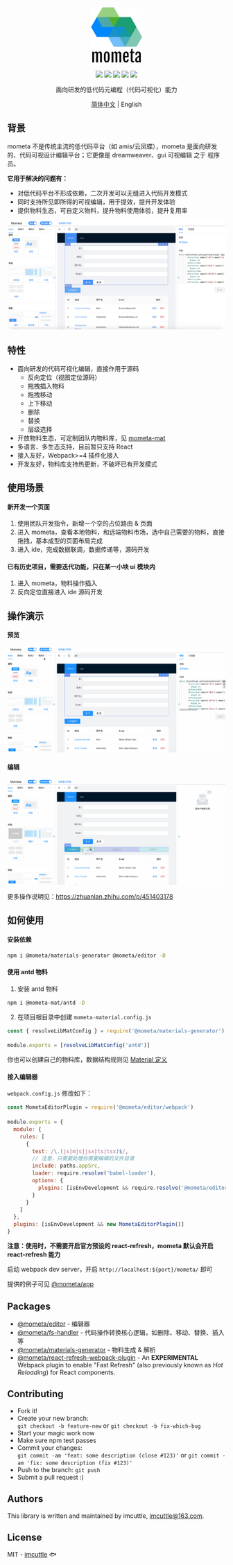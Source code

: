 <p align="center">
  <img src="./images/logo.png" />
</p>
<p align="center">
  <a href="https://github.com/imcuttle/mometa/actions"><img src="https://img.shields.io/github/workflow/status/imcuttle/mometa/Test/master?style=flat-square" /></a>
  <a href="https://codecov.io/github/imcuttle/mometa?branch=master"><img src="https://img.shields.io/codecov/c/github/imcuttle/mometa/master.svg?style=flat-square" /></a>
  <a href="https://prettier.io/"><img src="https://img.shields.io/badge/code_style-prettier-ff69b4.svg?style=flat-square" /></a>
  <a href="https://lernajs.io/"><img src="https://img.shields.io/badge/maintained%20with-lerna-cc00ff.svg?style=flat-square" /></a>
  <a href="https://conventionalcommits.org"><img src="https://img.shields.io/badge/Conventional%20Commits-1.0.0-yellow.svg?style=flat-square" /></a>
</p>

<p align="center">
面向研发的低代码元编程（代码可视化）能力</p>

<p align="center">
<a href='./README.zh_CN.md'>简体中文</a>
 | English
</p>

## 背景

mometa 不是传统主流的低代码平台（如 amis/云凤蝶），mometa 是面向研发的、代码可视设计编辑平台；它更像是 dreamweaver、gui 可视编辑 之于 程序员。

**它用于解决的问题有：**

- 对低代码平台不形成依赖，二次开发可以无缝进入代码开发模式
- 同时支持所见即所得的可视编辑，用于提效，提升开发体验
- 提供物料生态，可自定义物料，提升物料使用体验，提升复用率

<p align="center">
  <img src="./images/snapshot.png" />
</p>

## 特性

- 面向研发的代码可视化编辑，直接作用于源码
  - 反向定位（视图定位源码）
  - 拖拽插入物料
  - 拖拽移动
  - 上下移动
  - 删除
  - 替换
  - 层级选择
- 开放物料生态，可定制团队内物料库，见 [mometa-mat](https://github.com/imcuttle/mometa-mat)
- 多语言、多生态支持，目前暂只支持 React
- 接入友好，Webpack>=4 插件化接入
- 开发友好，物料库支持热更新，不破坏已有开发模式

## 使用场景

#### 新开发一个页面

1.  使用团队开发指令，新增一个空的占位路由 & 页面
2.  进入 mometa，查看本地物料，和远端物料市场，选中自己需要的物料，直接拖拽，基本成型的页面布局完成
3.  进入 ide，完成数据联调，数据传递等，源码开发

#### 已有历史项目，需要迭代功能，只在某一小块 ui 模块内

1.  进入 mometa，物料操作插入
2.  反向定位直接进入 ide 源码开发

## 操作演示

#### 预览

<p align="center">
  <img src="./images/mometa-preview.gif" />
</p>

#### 编辑

<p align="center">
  <img src="./images/mometa-edit.gif" />
</p>

更多操作说明见：https://zhuanlan.zhihu.com/p/451403178

## 如何使用

#### 安装依赖

```bash
npm i @mometa/materials-generator @mometa/editor -D
```

#### 使用 antd 物料

1.  安装 antd 物料

```bash
npm i @mometa-mat/antd -D
```

2.  在项目根目录中创建 `mometa-material.config.js`

```jsx
const { resolveLibMatConfig } = require('@mometa/materials-generator')

module.exports = [resolveLibMatConfig('antd')]
```

你也可以创建自己的物料库，数据结构规则见 [Material 定义](./packages/materials-generator/src/types.ts)

#### 接入编辑器

`webpack.config.js` 修改如下：

```js
const MometaEditorPlugin = require('@mometa/editor/webpack')

module.exports = {
  module: {
    rules: [
      {
        test: /\.(js|mjs|jsx|ts|tsx)$/,
        // 注意，只需要处理你需要编辑的文件目录
        include: paths.appSrc,
        loader: require.resolve('babel-loader'),
        options: {
          plugins: [isEnvDevelopment && require.resolve('@mometa/editor/babel/plugin-react')]
        }
      }
    ]
  },
  plugins: [isEnvDevelopment && new MometaEditorPlugin()]
}
```

**注意：使用时，不需要开启官方预设的 react-refresh，mometa 默认会开启 react-refresh 能力**

启动 webpack dev server，开启 `http://localhost:${port}/mometa/` 即可

提供的例子可见 [@mometa/app](./packages/app)

## Packages

- [@mometa/editor](packages/editor) - 编辑器
- [@mometa/fs-handler](packages/fs-handler) - 代码操作转换核心逻辑，如删除、移动、替换、插入等
- [@mometa/materials-generator](packages/materials-generator) - 物料生成 & 解析
- [@mometa/react-refresh-webpack-plugin](packages/react-refresh-webpack-plugin) - An **EXPERIMENTAL** Webpack plugin to enable "Fast Refresh" (also previously known as _Hot Reloading_) for React components.

## Contributing

- Fork it!
- Create your new branch:\
  `git checkout -b feature-new` or `git checkout -b fix-which-bug`
- Start your magic work now
- Make sure npm test passes
- Commit your changes:\
  `git commit -am 'feat: some description (close #123)'` or `git commit -am 'fix: some description (fix #123)'`
- Push to the branch: `git push`
- Submit a pull request :)

## Authors

This library is written and maintained by imcuttle, <a href="mailto:imcuttle@163.com">imcuttle@163.com</a>.

## License

MIT - [imcuttle](https://github.com/imcuttle) 🐟
